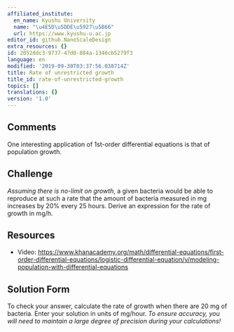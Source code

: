 ```yaml
---
affiliated_institute:
  en_name: Kyushu University
  name: "\u4E5D\u5DDE\u5927\u5B66"
  url: https://www.kyushu-u.ac.jp
editor_id: github.NanoScaleDesign
extra_resources: {}
id: 2052ddc3-9737-47d0-884a-1346cb5279f3
language: en
modified: '2019-09-30T03:37:56.038714Z'
title: Rate of unrestricted growth
title_id: rate-of-unrestricted-growth
topics: []
translations: {}
version: '1.0'
---
```


## Comments
One interesting application of 1st-order differential equations is that of population growth.


## Challenge
*Assuming there is no-limit on growth*, a given bacteria would be able to reproduce at such a rate that the amount of bacteria measured in mg increases by 20% every 25 hours. Derive an expression for the rate of growth in mg/h.


## Resources
- Video: https://www.khanacademy.org/math/differential-equations/first-order-differential-equations/logistic-differential-equation/v/modeling-population-with-differential-equations



## Solution Form
To check your answer, calculate the rate of growth when there are 20 mg of bacteria. Enter your solution in units of mg/hour.
*To ensure accuracy, you will need to maintain a large degree of precision during your calculations!*
